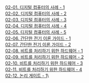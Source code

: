 [02-01. 디지털 컴퓨터의 사례 - 1](<02-01. 디지털 컴퓨터의 사례 - 1.md>)\
[02-02. 디지털 컴퓨터의 사례 - 2](<02-02. 디지털 컴퓨터의 사례 - 2.md>)\
[02-03. 디지털 컴퓨터의 사례 - 3](<02-03. 디지털 컴퓨터의 사례 - 3.md>)\
[02-04. 디지털 컴퓨터의 사례 - 4](<02-04. 디지털 컴퓨터의 사례 - 4.md>)\
[02-05. 디지털 컴퓨터의 사례 - 5](<02-05. 디지털 컴퓨터의 사례 - 5.md>)\
[02-06. 간단한 전기 이론 가이드 - 1](<02-06. 간단한 전기 이론 가이드 - 1.md>)\
[02-07. 간단한 전기 이론 가이드 - 2](<02-07. 간단한 전기 이론 가이드 - 2.md>)\
[02-08. 비트를 처리하기 위한 하드웨어 - 1](<02-08. 비트를 처리하기 위한 하드웨어 - 1.md>)\
[02-09. 비트를 처리하기 위한 하드웨어 - 2](<02-09. 비트를 처리하기 위한 하드웨어 - 2.md>)\
[02-10. 비트를 처리하기 위한 하드웨어 - 3](<02-10. 비트를 처리하기 위한 하드웨어 - 3.md>)\
[02-11. 비트를 처리하기 위한 하드웨어 - 4](<02-11. 비트를 처리하기 위한 하드웨어 - 4.md>)\
[02-12. 논리 게이트 - 1](<02-12. 논리 게이트 - 1.md>)\